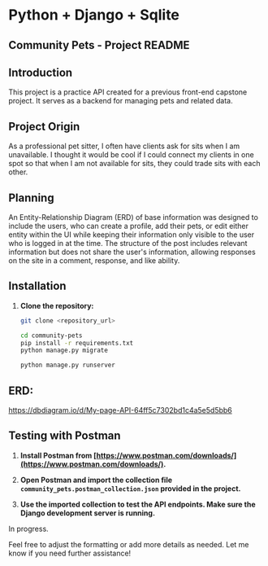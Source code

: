 # Python + Django + Sqlite

## Community Pets - Project README

## Introduction

This project is a practice API created for a previous front-end capstone project. It serves as a backend for managing pets and related data.

## Project Origin

As a professional pet sitter, I often have clients ask for sits when I am unavailable. I thought it would be cool if I could connect my clients in one spot so that when I am not available for sits, they could trade sits with each other.

## Planning

An Entity-Relationship Diagram (ERD) of base information was designed to include the users, who can create a profile, add their pets, or edit either entity within the UI while keeping their information only visible to the user who is logged in at the time. The structure of the post includes relevant information but does not share the user's information, allowing responses on the site in a comment, response, and like ability.

## Installation

1. **Clone the repository:**

   ```bash
   git clone <repository_url>

   cd community-pets
   pip install -r requirements.txt
   python manage.py migrate

   python manage.py runserver

## ERD:  
https://dbdiagram.io/d/My-page-API-64ff5c7302bd1c4a5e5d5bb6


## Testing with Postman

1. **Install Postman from [https://www.postman.com/downloads/](https://www.postman.com/downloads/).**

2. **Open Postman and import the collection file `community_pets.postman_collection.json` provided in the project.**

3. **Use the imported collection to test the API endpoints. Make sure the Django development server is running.**


In progress.

Feel free to adjust the formatting or add more details as needed. Let me know if you need further assistance!












